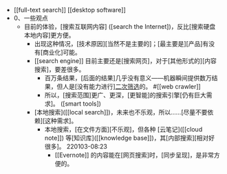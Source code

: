 - [[full-text search]] [[desktop software]]
- 0、一些观点
    - 目前的体验，[搜索互联网内容] ([search the Internet])，反比[搜索硬盘本地内容]更方便。
        - 出现这种情况，[技术原因][当然不是主要的]；[最主要是][产品]有没有[商业化]可能。
        - [[search engine]] 目前主要还是[搜索网页]，对于[其他形式的][内容搜索]，要差很多。
            - 百万条结果，[后面的结果]几乎没有意义——机器瞬间提供数万结果，但人是[没有能力进行][二次筛选]([[sw/filter]])的。 #[[web crawler]]
            - 所以，[搜索范围]更广、更深，[更智能]的搜索引擎[仍有巨大需求]。 ([smart tools])
        - [本地搜索]([[local search]])，未来也不乐观，所以……[尽量不要依赖][这种需求]。
            - 本地搜索，[在文件方面][不乐观]，但各种 [云笔记]([[cloud note]]) 等[知识库]([[knowledge base]])，其[内部搜索][相对好很多]。 
220103-08:23
                - [[Evernote]] 的内容能在[网页搜索]时，[同步呈现]，是非常方便的。
